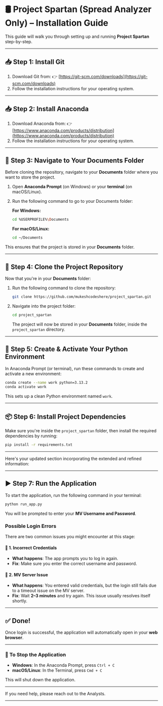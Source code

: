 # 🛢️ Project Spartan (Spread Analyzer Only) – Installation Guide

This guide will walk you through setting up and running **Project Spartan** step-by-step.

---

## 📥 Step 1: Install Git

1. Download Git from:
   👉 [https://git-scm.com/downloads](https://git-scm.com/downloads)
2. Follow the installation instructions for your operating system.

---

## 📥 Step 2: Install Anaconda

1. Download Anaconda from:
   👉 [https://www.anaconda.com/products/distribution](https://www.anaconda.com/products/distribution)
2. Follow the installation instructions for your operating system.

---

## 📁 Step 3: Navigate to Your Documents Folder

Before cloning the repository, navigate to your **Documents** folder where you want to store the project.

1. Open **Anaconda Prompt** (on Windows) or your **terminal** (on macOS/Linux).
2. Run the following command to go to your Documents folder:

   **For Windows:**

   ```bash
   cd %USERPROFILE%\Documents
   ```

   **For macOS/Linux:**

   ```bash
   cd ~/Documents
   ```

This ensures that the project is stored in your **Documents** folder.

---

## 📂 Step 4: Clone the Project Repository

Now that you're in your **Documents** folder:

1. Run the following command to clone the repository:

   ```bash
   git clone https://github.com/mukeshcodeshere/project_spartan.git
   ```

2. Navigate into the project folder:

   ```bash
   cd project_spartan
   ```

   The project will now be stored in your **Documents** folder, inside the `project_spartan` directory.

---

## 🐍 Step 5: Create & Activate Your Python Environment

In Anaconda Prompt (or terminal), run these commands to create and activate a new environment:

```bash
conda create --name work python=3.13.2
conda activate work
```

This sets up a clean Python environment named `work`.

---

## 📦 Step 6: Install Project Dependencies

Make sure you're inside the `project_spartan` folder, then install the required dependencies by running:

```bash
pip install -r requirements.txt
```

---
Here's your updated section incorporating the extended and refined information:

---

## ▶️ Step 7: Run the Application

To start the application, run the following command in your terminal:

```bash
python run_app.py
```

You will be prompted to enter your **MV Username and Password**.

### Possible Login Errors

There are two common issues you might encounter at this stage:

#### 🔹 1. Incorrect Credentials

* **What happens**: The app prompts you to log in again.
* **Fix**: Make sure you enter the correct username and password.

#### 🔹 2. MV Server Issue

* **What happens**: You entered valid credentials, but the login still fails due to a timeout issue on the MV server.
* **Fix**: Wait **2–3 minutes** and try again. This issue usually resolves itself shortly.

---

## ✅ Done!

Once login is successful, the application will automatically open in your **web browser**.

---

### 🔴 To Stop the Application

* **Windows**: In the Anaconda Prompt, press `Ctrl + C`
* **macOS/Linux**: In the Terminal, press `Cmd + C`

This will shut down the application.

---

If you need help, please reach out to the Analysts.

---